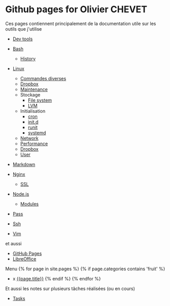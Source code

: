 # Github pages for Olivier CHEVET

Ces pages contiennent principalement de la documentation utile sur les outils que j'utilise

- [Dev tools](/dev-tools)

- [Bash](./bash)
  - [History](/bash/history)
- [Linux](/linux)
  - [Commandes diverses](/linux/general)
  - [Dropbox](/linux/dropbox)
  - [Maintenance](/linux/maintenance)
  - Stockage
    - [File system](/linux/filesystem)
    - [LVM](/linux/lvm)
  - Initialisation
    - [cron](/linux/cron)
    - [init.d](/linux/init_d)
    - [runit](/linux/runit)
    - [systemd](/linux/systemd)
  - [Network](/linux/network)
  - [Performance](/linux/perf)
  - [Dropbox](/linux/dropbox)
  - [User](/linux/user)
- [Markdown](/markdown)
- [Nginx](/nginx)
  - [SSL](/nginx/ssl)
- [Node.js](/node)
  - [Modules](/node/modules)
- [Pass](/pass)
- [Ssh](/ssh)
- [Vim](/vim)

et aussi
- [GitHub Pages](/github-pages)
- [LibreOffice](/libreoffice)

Menu
{% for page in site.pages %}
  {% if page.categories contains 'fruit' %}
- x [{{page.title}}]({{page.url}})
  {% endif %}
{% endfor %}


Et aussi les notes sur plusieurs tâches réalisées (ou en cours)

- [Tasks](./tasks)

